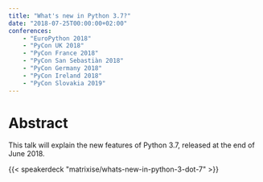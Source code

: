 ```yaml
---
title: "What's new in Python 3.7?"
date: "2018-07-25T00:00:00+02:00"
conferences:
    - "EuroPython 2018"
    - "PyCon UK 2018"
    - "PyCon France 2018"
    - "PyCon San Sebastiàn 2018"
    - "PyCon Germany 2018"
    - "PyCon Ireland 2018"
    - "PyCon Slovakia 2019"
---
```


# Abstract

This talk will explain the new features of Python 3.7, released at the end of
June 2018.

{{< speakerdeck "matrixise/whats-new-in-python-3-dot-7" >}}
